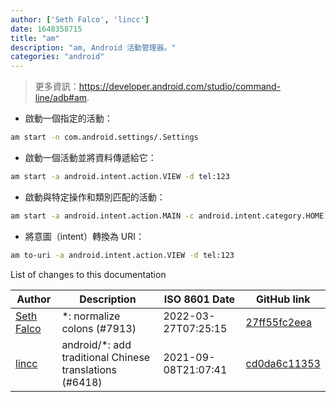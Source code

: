 ```yaml
---
author: ['Seth Falco', 'lincc']
date: 1648358715
title: "am"
description: "am, Android 活動管理器。"
categories: "android"
---
```

> 更多資訊：<https://developer.android.com/studio/command-line/adb#am>.

- 啟動一個指定的活動：

```bash
am start -n com.android.settings/.Settings
```

- 啟動一個活動並將資料傳遞給它：

```bash
am start -a android.intent.action.VIEW -d tel:123
```

- 啟動與特定操作和類別匹配的活動：

```bash
am start -a android.intent.action.MAIN -c android.intent.category.HOME
```

- 將意圖（intent）轉換為 URI：

```bash
am to-uri -a android.intent.action.VIEW -d tel:123
```
List of changes to this documentation


Author | Description | ISO 8601 Date | GitHub link
------|-----|-----|-----
[Seth Falco](mailto:seth@falco.fun) | *: normalize colons (#7913) | 2022-03-27T07:25:15 | [27ff55fc2eea](https://github.com/tldr-pages/tldr/commit/27ff55fc2eea445eb5216c3b1d934960539fc024)
[lincc](mailto:46962923+blueskyson@users.noreply.github.com) | android/*: add traditional Chinese translations (#6418) | 2021-09-08T21:07:41 | [cd0da6c11353](https://github.com/tldr-pages/tldr/commit/cd0da6c1135366585c048471a469c037f0d77a06)

